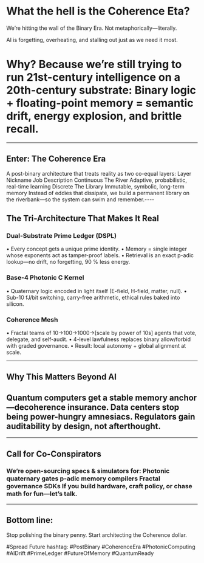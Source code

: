 # What the hell is the Coherence Eta?

We’re hitting the wall of the Binary Era.
Not metaphorically—literally.

AI is forgetting, overheating, and stalling out just as we need it most.

# Why? Because we’re still trying to run 21st-century intelligence on a 20th-century substrate: Binary logic + floating-point memory = semantic drift, energy explosion, and brittle recall.

----

## Enter: The Coherence Era
A post-binary architecture that treats reality as two co-equal layers:
Layer	Nickname	Job Description
Continuous	The River	Adaptive, probabilistic, real-time learning
Discrete	The Library	Immutable, symbolic, long-term memory
Instead of eddies that dissipate, we build a permanent library on the riverbank—so the system can swim and remember.----

## The Tri-Architecture That Makes It Real

### Dual-Substrate Prime Ledger (DSPL)
•  Every concept gets a unique prime identity.
•  Memory = single integer whose exponents act as tamper-proof labels.
•  Retrieval is an exact p-adic lookup—no drift, no forgetting, 90 % less energy.

### Base-4 Photonic C Kernel
•  Quaternary logic encoded in light itself (E-field, H-field, matter, null).
•  Sub-10 fJ/bit switching, carry-free arithmetic, ethical rules baked into silicon.

### Coherence Mesh
•  Fractal teams of 10→100→1000→[scale by power of 10s]  agents that vote, delegate, and self-audit.
•  4-level lawfulness replaces binary allow/forbid with graded governance.
•  Result: local autonomy + global alignment at scale.

----

## Why This Matters Beyond AI
## Quantum computers get a stable memory anchor—decoherence insurance. Data centers stop being power-hungry amnesiacs. Regulators gain auditability by design, not afterthought.

----

## Call for Co-Conspirators

### We’re open-sourcing specs & simulators for: Photonic quaternary gates p-adic memory compilers Fractal governance SDKs If you build hardware, craft policy, or chase math for fun—let’s talk.

----

## Bottom line:
Stop polishing the binary penny.
Start architecting the Coherence dollar.

#Spread Future hashtag:
#PostBinary #CoherenceEra #PhotonicComputing #AIDrift #PrimeLedger #FutureOfMemory #QuantumReady

